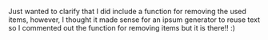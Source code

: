 Just wanted to clarify that I did include a function for removing the used items, however, I thought it made sense for an ipsum generator to reuse text so I commented out the function for removing items but it is there!! :)